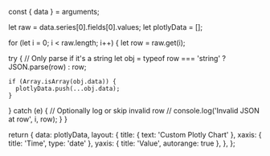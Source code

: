 const { data } = arguments;

let raw = data.series[0].fields[0].values;
let plotlyData = [];

for (let i = 0; i < raw.length; i++) {
  let row = raw.get(i);

  try {
    // Only parse if it's a string
    let obj = typeof row === 'string' ? JSON.parse(row) : row;

    if (Array.isArray(obj.data)) {
      plotlyData.push(...obj.data);
    }
  } catch (e) {
    // Optionally log or skip invalid row
    // console.log('Invalid JSON at row', i, row);
  }
}

return {
  data: plotlyData,
  layout: {
    title: { text: 'Custom Plotly Chart' },
    xaxis: { title: 'Time', type: 'date' },
    yaxis: { title: 'Value', autorange: true },
  },
};
